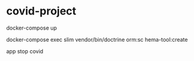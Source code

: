 # covid-project
docker-compose up

docker-compose exec slim  vendor/bin/doctrine orm:sc
hema-tool:create

app stop covid
